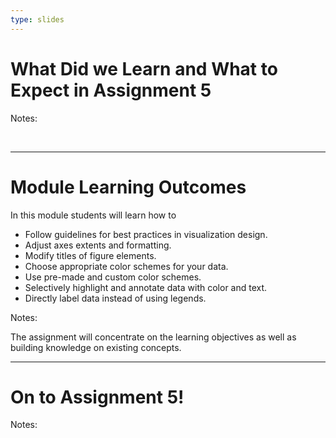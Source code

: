 ```yaml
---
type: slides
---
```


# What Did we Learn and What to Expect in Assignment 5

Notes:

<br>

---

# Module Learning Outcomes

In this module students will learn how to

- Follow guidelines for best practices in visualization design.
- Adjust axes extents and formatting.
- Modify titles of figure elements.
- Choose appropriate color schemes for your data.
- Use pre-made and custom color schemes.
- Selectively highlight and annotate data with color and text.
- Directly label data instead of using legends.

Notes:

The assignment will concentrate on the learning objectives as well as building knowledge on existing concepts.

---

# On to Assignment 5!

Notes:

<br>
